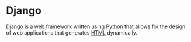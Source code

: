 # Django
Django is a web framework written using [Python](/wiki/Python) that allows for the design of web applications that generates [HTML](/wiki/HTML) dynamically.